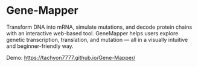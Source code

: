 # Gene-Mapper
Transform DNA into mRNA, simulate mutations, and decode protein chains with an interactive web-based tool. GeneMapper helps users explore genetic transcription, translation, and mutation — all in a visually intuitive and beginner-friendly way.

Demo: https://tachyon7777.github.io/Gene-Mapper/
